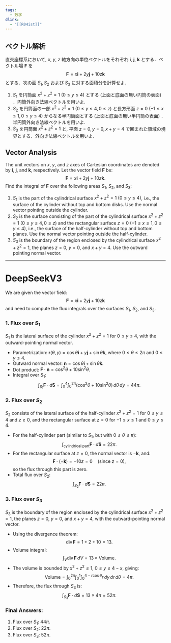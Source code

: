 ```yaml
---
tags:
  - 数学
dlink:
  - "[[R04ist]]"
---
```

## ベクトル解析

直交座標系において, $x$, $y$, $z$ 軸方向の単位ベクトルをそれぞれ $\mathbf{i}$, $\mathbf{j}$, $\mathbf{k}$ とする．ベクトル場 $\mathbf{F}$ を
$$
\mathbf{F} = x\mathbf{i} + 2y\mathbf{j} + 10z\mathbf{k}
$$
とする．次の面 $S_1, S_2$ および $S_3$ に対する面積分を計算せよ. 
1. $S_1$ を円筒面 $x^2 + z^2 = 1 \ (0 \leq y \leq 4)$ とする (上面と底面の無い円筒の表面) ．円筒外向き法線ベクトルを用いよ. 
2. $S_2$ を円筒面の一部 $x^2 + z^2 = 1 \ (0 \leq y \leq 4, 0 \leq z)$ と長方形面 $z = 0 \ (-1 \leq x \leq 1, 0 \leq y \leq 4)$ からなる半円筒面とする (上面と底面の無い半円筒の表面) ．半円筒外向き法線ベクトルを用いよ. 
3. $S_3$ を円筒面 $x^2 + z^2 = 1$ と, 平面 $z = 0, y = 0, x + y = 4$ で囲まれた領域の境界とする．外向き法線ベクトルを用いよ.

## Vector Analysis
The unit vectors on $x$, $y$, and $z$ axes of Cartesian coordinates are denoted by $\mathbf{i}$, $\mathbf{j}$, and $\mathbf{k}$, respectively. Let the vector field $\mathbf{F}$ be:
$$
\mathbf{F} = x\mathbf{i} + 2y\mathbf{j} + 10z\mathbf{k}.
$$
Find the integral of $\mathbf{F}$ over the following areas $S_1$, $S_2$, and $S_3$:
1. $S_1$ is the part of the cylindrical surface $x^2 + z^2 = 1 \ (0 \leq y \leq 4)$, i.e., the surface of the cylinder without top and bottom disks. Use the normal vector pointing outside the cylinder.
2. $S_2$ is the surface consisting of the part of the cylindrical surface $x^2 + z^2 = 1 \ (0 \leq y \leq 4, 0 \leq z)$ and the rectangular surface $z = 0 \ (-1 \leq x \leq 1, 0 \leq y \leq 4)$, i.e., the surface of the half-cylinder without top and bottom planes. Use the normal vector pointing outside the half-cylinder.
3. $S_3$ is the boundary of the region enclosed by the cylindrical surface $x^2 + z^2 = 1$, the planes $z = 0$, $y = 0$, and $x + y = 4$. Use the outward pointing normal vector.

---
# DeepSeekV3
We are given the vector field:
$$
\mathbf{F} = x \mathbf{i} + 2y \mathbf{j} + 10z \mathbf{k}
$$
and need to compute the flux integrals over the surfaces $S_1$, $S_2$, and $S_3$.
### 1. Flux over $S_1$
$S_1$ is the lateral surface of the cylinder $x^2 + z^2 = 1$ for $0 \leq y \leq 4$, with the outward-pointing normal vector.
- Parametrization: $\mathbf{r}(\theta, y) = \cos\theta \mathbf{i} + y \mathbf{j} + \sin\theta \mathbf{k}$, where $0 \leq \theta \leq 2\pi$ and $0 \leq y \leq 4$.
- Outward normal vector: $\mathbf{n} = \cos\theta \mathbf{i} + \sin\theta \mathbf{k}$.
- Dot product: $\mathbf{F} \cdot \mathbf{n} = \cos^2\theta + 10 \sin^2\theta$.
- Integral over $S_1$:
$$
\int_{S_1} \mathbf{F} \cdot d\mathbf{S} = \int_0^4 \int_0^{2\pi} (\cos^2\theta + 10 \sin^2\theta) \, d\theta \, dy = 44\pi.
$$
### 2. Flux over $S_2$
$S_2$ consists of the lateral surface of the half-cylinder $x^2 + z^2 = 1$ for $0 \leq y \leq 4$ and $z \geq 0$, and the rectangular surface at $z = 0$ for $-1 \leq x \leq 1$ and $0 \leq y \leq 4$.
- For the half-cylinder part (similar to $S_1$, but with $0 \leq \theta \leq \pi$):
  $$
  \int_{\text{cylindrical part}} \mathbf{F} \cdot d\mathbf{S} = 22\pi.
  $$
- For the rectangular surface at $z = 0$, the normal vector is $-\mathbf{k}$, and:
  $$
  \mathbf{F} \cdot (-\mathbf{k}) = -10z = 0 \quad \text{(since $z = 0$)},
  $$
  so the flux through this part is zero.
- Total flux over $S_2$:
  $$
  \int_{S_2} \mathbf{F} \cdot d\mathbf{S} = 22\pi.
  $$
### 3. Flux over $S_3$
$S_3$ is the boundary of the region enclosed by the cylindrical surface $x^2 + z^2 = 1$, the planes $z = 0$, $y = 0$, and $x + y = 4$, with the outward-pointing normal vector.
- Using the divergence theorem:
  $$
  \text{div} \, \mathbf{F} = 1 + 2 + 10 = 13.
  $$
- Volume integral:
  $$
  \int_{V} \text{div} \, \mathbf{F} \, dV = 13 \times \text{Volume}.
  $$
- The volume is bounded by $x^2 + z^2 \leq 1$, $0 \leq y \leq 4 - x$, giving:
  $$
  \text{Volume} = \int_0^{2\pi} \int_0^1 \int_0^{4 - r\cos\theta} r \, dy \, dr \, d\theta = 4\pi.
  $$
- Therefore, the flux through $S_3$ is:
  $$
  \int_{S_3} \mathbf{F} \cdot d\mathbf{S} = 13 \times 4\pi = 52\pi.
  $$
### Final Answers:
1. Flux over $S_1$: $44\pi$.
2. Flux over $S_2$: $22\pi$.
3. Flux over $S_3$: $52\pi$.